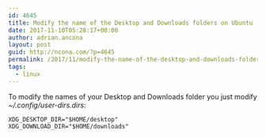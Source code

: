 ```yaml
---
id: 4645
title: Modify the name of the Desktop and Downloads folders on Ubuntu
date: 2017-11-10T05:28:17+00:00
author: adrian.ancona
layout: post
guid: http://ncona.com/?p=4645
permalink: /2017/11/modify-the-name-of-the-desktop-and-downloads-folders-on-ubuntu/
tags:
  - linux
---
```

To modify the names of your Desktop and Downloads folder you just modify _~/.config/user-dirs.dirs_:

```
XDG_DESKTOP_DIR="$HOME/desktop"
XDG_DOWNLOAD_DIR="$HOME/downloads"
```

<!--more-->
